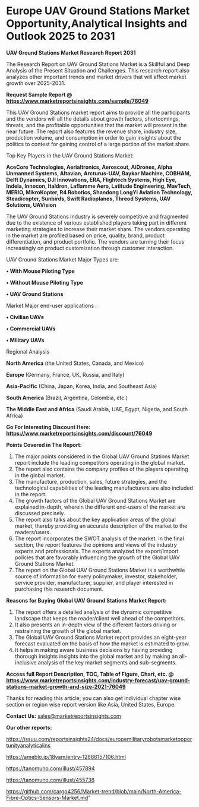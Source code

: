 # Europe UAV Ground Stations Market Opportunity,Analytical Insights and Outlook 2025 to 2031

<strong>UAV Ground Stations Market Research Report 2031</strong>

The Research Report on UAV Ground Stations Market is a Skillful and Deep Analysis of the Present Situation and Challenges. This research report also analyzes other important trends and market drivers that will affect market growth over 2025-2031.

<strong>Request Sample Report @ <a href=https://www.marketreportsinsights.com/sample/76049>https://www.marketreportsinsights.com/sample/76049</a></strong>

This UAV Ground Stations market report aims to provide all the participants and the vendors will all the details about growth factors, shortcomings, threats, and the profitable opportunities that the market will present in the near future. The report also features the revenue share, industry size, production volume, and consumption in order to gain insights about the politics to contest for gaining control of a large portion of the market share.

Top Key Players in the UAV Ground Stations Market:

<strong>AceCore Technologies, Aerialtronics, Aeroscout, AiDrones, Alpha Unmanned Systems, Altavian, Arcturus-UAV, Baykar Machine, COBHAM, Delft Dynamics, DJI Innovations, ERA, Flightech Systems, High Eye, Indela, Innocon, Italdron, Laflamme Aero, Latitude Engineering, MavTech, MERIO, MikroKopter, R4 Robotics, Shandong LongYi Aviation Technology, Steadicopter, Sunbirds, Swift Radioplanes, Threod Systems, UAV Solutions, UAVision</strong>

The UAV Ground Stations Industry is severely competitive and fragmented due to the existence of various established players taking part in different marketing strategies to increase their market share. The vendors operating in the market are profiled based on price, quality, brand, product differentiation, and product portfolio. The vendors are turning their focus increasingly on product customization through customer interaction.

UAV Ground Stations Market Major Types are:

<strong>• With Mouse Piloting Type

• Without Mouse Piloting Type

• UAV Ground Stations</strong>

Market Major end-user applications :

<strong>• Civilian UAVs

• Commercial UAVs

• Military UAVs</strong>

Regional Analysis

</u><strong><b>North America</b></strong> (the United States, Canada, and Mexico)

<strong><b>Europe </b></strong>(Germany, France, UK, Russia, and Italy)

<strong><b>Asia-Pacific</b></strong> (China, Japan, Korea, India, and Southeast Asia)

<strong><b>South America</b></strong> (Brazil, Argentina, Colombia, etc.)

<strong><b>The Middle East and Africa</b></strong> (Saudi Arabia, UAE, Egypt, Nigeria, and South Africa)

<strong>Go For Interesting Discount Here: <a href=https://www.marketreportsinsights.com/discount/76049>https://www.marketreportsinsights.com/discount/76049</a></strong>

<strong>Points Covered in The Report:</strong>
<ol>
  <li>The major points considered in the Global UAV Ground Stations Market report include the leading competitors operating in the global market.</li>
  <li>The report also contains the company profiles of the players operating in the global market.</li>
  <li>The manufacture, production, sales, future strategies, and the technological capabilities of the leading manufacturers are also included in the report.</li>
  <li>The growth factors of the Global UAV Ground Stations Market are explained in-depth, wherein the different end-users of the market are discussed precisely.</li>
  <li>The report also talks about the key application areas of the global market, thereby providing an accurate description of the market to the readers/users.</li>
  <li>The report incorporates the SWOT analysis of the market. In the final section, the report features the opinions and views of the industry experts and professionals. The experts analyzed the export/import policies that are favorably influencing the growth of the Global UAV Ground Stations Market.</li>
  <li>The report on the Global UAV Ground Stations Market is a worthwhile source of information for every policymaker, investor, stakeholder, service provider, manufacturer, supplier, and player interested in purchasing this research document.</li>
</ol>
<strong>Reasons for Buying Global UAV Ground Stations Market Report:</strong>

<ol>
  <li>The report offers a detailed analysis of the dynamic competitive landscape that keeps the reader/client well ahead of the competitors.</li>
  <li>It also presents an in-depth view of the different factors driving or restraining the growth of the global market.</li>
  <li>The Global UAV Ground Stations Market report provides an eight-year forecast evaluated on the basis of how the market is estimated to grow.</li>
  <li>It helps in making aware business decisions by having providing thorough insights insights into the global market and by making an all-inclusive analysis of the key market segments and sub-segments.</li>
</ol>
<strong>Access full Report Description, TOC, Table of Figure, Chart, etc. @ <a href=https://www.marketreportsinsights.com/industry-forecast/uav-ground-stations-market-growth-and-size-2021-76049>https://www.marketreportsinsights.com/industry-forecast/uav-ground-stations-market-growth-and-size-2021-76049</a></strong>


Thanks for reading this article; you can also get individual chapter wise section or region wise report version like Asia, United States, Europe.

<strong>Contact Us:</strong>
sales@marketreportsinsights.com

<strong>Our other reports:</strong>

<a href=https://issuu.com/reportsinsights24/docs/europemilitaryrobotsmarketopportunityanalyticalins>https://issuu.com/reportsinsights24/docs/europemilitaryrobotsmarketopportunityanalyticalins</a>

<a href=https://ameblo.jp/18yam/entry-12886157106.html>https://ameblo.jp/18yam/entry-12886157106.html</a>

<a href=https://tanomuno.com/illust/457894>https://tanomuno.com/illust/457894</a>

<a href=https://tanomuno.com/illust/455738>https://tanomuno.com/illust/455738</a>

<a href=https://github.com/cargo4256/Market-trend/blob/main/North-America-Fibre-Optics-Sensors-Market.md>https://github.com/cargo4256/Market-trend/blob/main/North-America-Fibre-Optics-Sensors-Market.md</a>"
